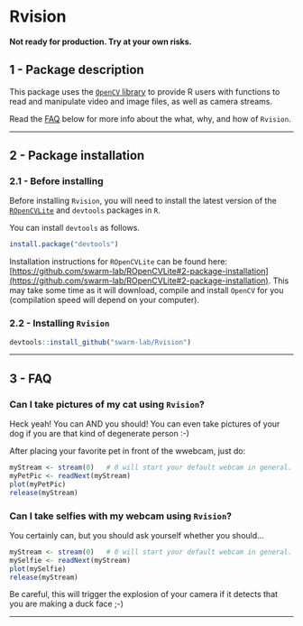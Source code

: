 # Rvision

**Not ready for production. Try at your own risks.**

## 1 - Package description

This package uses the [`OpenCV` library](http://opencv.org/) to provide R users 
with functions to read and manipulate video and image files, as well as camera 
streams.

Read the [FAQ](#3-faq) below for more info about the what, why, and how of 
`Rvision`.

---

## 2 - Package installation

### 2.1 - Before installing 

Before installing `Rvision`, you will need to install the latest version of the
[`ROpenCVLite`](https://github.com/swarm-lab/ROpenCVLite) and `devtools` packages
in `R`. 

You can install `devtools` as follows. 

```r
install.package("devtools")
```

Installation instructions for `ROpenCVLite` can be found here:
[https://github.com/swarm-lab/ROpenCVLite#2-package-installation](https://github.com/swarm-lab/ROpenCVLite#2-package-installation). This may take some time as it will download, compile and 
install `OpenCV` for you (compilation speed will depend on your computer).

### 2.2 - Installing `Rvision`

```r
devtools::install_github("swarm-lab/Rvision")
```

---

## 3 - FAQ

### Can I take pictures of my cat using `Rvision`? 

Heck yeah! You can AND you should! You can even take pictures of your dog if 
you are that kind of degenerate person :-)

After placing your favorite pet in front of the wwebcam, just do:

```r
myStream <- stream(0)   # 0 will start your default webcam in general. 
myPetPic <- readNext(myStream)
plot(myPetPic)
release(myStream)
```

### Can I take selfies with my webcam using `Rvision`?

You certainly can, but you should ask yourself whether you should...

```r
myStream <- stream(0)   # 0 will start your default webcam in general. 
mySelfie <- readNext(myStream)
plot(mySelfie)
release(myStream)
```

Be careful, this will trigger the explosion of your camera if it detects that 
you are making a duck face ;-)

---
